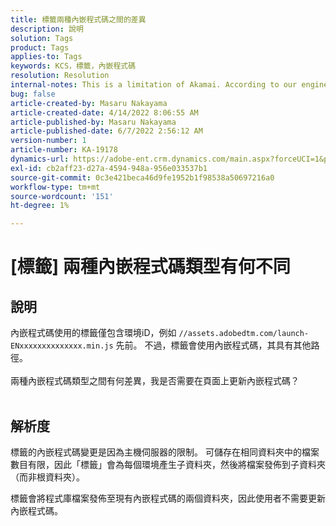 ```yaml
---
title: 標籤兩種內嵌程式碼之間的差異
description: 說明
solution: Tags
product: Tags
applies-to: Tags
keywords: KCS，標籤，內嵌程式碼
resolution: Resolution
internal-notes: This is a limitation of Akamai. According to our engineer.
bug: false
article-created-by: Masaru Nakayama
article-created-date: 4/14/2022 8:06:55 AM
article-published-by: Masaru Nakayama
article-published-date: 6/7/2022 2:56:12 AM
version-number: 1
article-number: KA-19178
dynamics-url: https://adobe-ent.crm.dynamics.com/main.aspx?forceUCI=1&pagetype=entityrecord&etn=knowledgearticle&id=b163e3b7-c9bb-ec11-983f-0022480b43aa
exl-id: cb2aff23-d27a-4594-948a-956e033537b1
source-git-commit: 0c3e421beca46d9fe1952b1f98538a50697216a0
workflow-type: tm+mt
source-wordcount: '151'
ht-degree: 1%

---
```


# [標籤] 兩種內嵌程式碼類型有何不同

## 說明

內嵌程式碼使用的標籤僅包含環境iD，例如 `//assets.adobedtm.com/launch-ENxxxxxxxxxxxxxx.min.js` 先前。 不過，標籤會使用內嵌程式碼，其具有其他路徑。 <br><br>兩種內嵌程式碼類型之間有何差異，我是否需要在頁面上更新內嵌程式碼？
<br> 

## 解析度


標籤的內嵌程式碼變更是因為主機伺服器的限制。 可儲存在相同資料夾中的檔案數目有限，因此「標籤」會為每個環境產生子資料夾，然後將檔案發佈到子資料夾（而非根資料夾）。

標籤會將程式庫檔案發佈至現有內嵌程式碼的兩個資料夾，因此使用者不需要更新內嵌程式碼。
